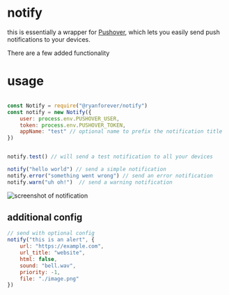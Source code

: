 # notify
this is essentially a wrapper for [Pushover](https://www.npmjs.com/package/pushover-notifications), which lets you easily send push notifications to your devices.

There are a few added functionality


# usage
```javascript

const Notify = require("@ryanforever/notify")
const notify = new Notify({
    user: process.env.PUSHOVER_USER,
    token: process.env.PUSHOVER_TOKEN,
    appName: "test" // optional name to prefix the notification title
})


notify.test() // will send a test notification to all your devices

notify("hello world") // send a simple notification
notify.error("something went wrong") // send an error notification
notify.warn("uh oh!")  // send a warning notification
```


![screenshot of notification]("./images/screenshot.png")

## additional config
```javascript
// send with optional config
notify("this is an alert", {
    url: "https://example.com",
    url_title: "website",
    html: false,
    sound: "bell.wav",
    priority: -1,
    file: "./image.png"
})
```